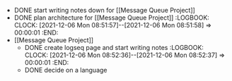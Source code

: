 - DONE start writing notes down for [[Message Queue Project]]
- DONE plan architecture for [[Message Queue Project]]
  :LOGBOOK:
  CLOCK: [2021-12-06 Mon 08:51:57]--[2021-12-06 Mon 08:51:58] =>  00:00:01
  :END:
- [[Message Queue Project]]
	- DONE create logseq page and start writing notes
	  :LOGBOOK:
	  CLOCK: [2021-12-06 Mon 08:52:36]--[2021-12-06 Mon 08:52:37] =>  00:00:01
	  :END:
	- DONE decide on a language
